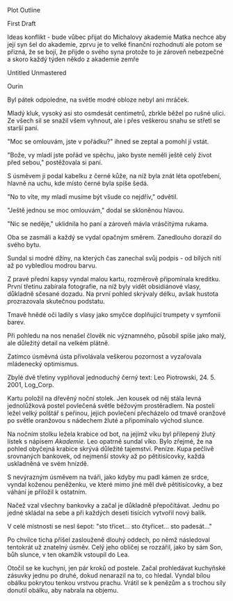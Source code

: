 Plot Outline

  

First Draft

Ideas
	  konflikt - bude vůbec přijat do Michalovy akademie 
	  Matka nechce aby její syn šel do akademie, zprvu je to velké finanční rozhodnutí ale potom se přizná, že se bojí, že přijde o svého syna protože to je zároveň nebezpečné a skoro každý týden někdo z akademie zemře

Untitled Unmastered

Ourin


Byl pátek odpoledne, na světle modré obloze nebyl ani mráček. 

Mladý kluk, vysoký asi sto osmdesát centimetrů, zbrkle běžel po rušné ulici. Ze všech sil se snažil všem vyhnout, ale i přes veškerou snahu se střetl se starší paní. 

"Moc se omlouvám, jste v pořádku?" ihned se zeptal a pomohl jí vstát. 

"Bože, vy mladí jste pořád ve spěchu, jako byste neměli ještě celý život před sebou," postěžovala si paní. 

S úsměvem ji podal kabelku z černé kůže, na níž byla znát léta opotřebení, hlavně na uchu, kde místo černé byla spíše šedá. 

"No to víte, my mladí musíme být všude co nejdřív," odvětil. 

"Ještě jednou se moc omlouvám," dodal se skloněnou hlavou. 

"Nic se neděje," uklidnila ho paní a zároveň mávla vrásčitýma rukama. 

Oba se zasmáli a každý se vydal opačným směrem. Zanedlouho dorazil do svého bytu.

Sundal si modré džíny, na kterých čas zanechal svůj podpis - od bílých nití až po vybledlou modrou barvu.

Z pravé přední kapsy vyndal malou kartu, rozměrově připomínala kreditku. První třetinu zabírala fotografie, na níž byly vidět obsidiánové vlasy, důkladně sčesané dozadu. Na první pohled skrývaly délku, avšak hustota prozrazovala skutečnou podstatu. 

Tmavě hnědé oči ladily s vlasy jako smyčce doplňující trumpety v symfonii barev.

Při pohledu na nos nenašel člověk nic významného, působil spíše jako malý, ale důležitý detail na velkém plátně. 

Zatímco úsměvná ústa přivolávala veškerou pozornost a vyzařovala mládenecký optimismus.

Zbylé dvě třetiny vyplňoval jednoduchý černý text: Leo Piotrowski, 24. 5. 2001, Log_Corp.

Kartu položil na dřevěný noční stolek. Jen kousek od něj stála levná jednolůžková postel povlečená světle béžovým prostěradlem. Na posteli ležel velký polštář s peřinou, jejich povlečení přecházelo od tmavě oranžové po světle oranžovou s nádechem žluté a připomínalo východ slunce.

Na nočním stolku ležela krabice od bot, na jejímž víku byl přilepený žlutý lístek s nápisem *Akademie.* Leo opatrně sundal víko. Bylo zřejmé, že na pohled obyčejná krabice skrývá důležité tajemství. Peníze. Kupa pečlivě srovnaných bankovek, od nejmenší stovky až po pětitisícovky, každá uskladněná ve svém hnízdě.

S nevýrazným úsměvem na tváři, jako kdyby mu padl kámen ze srdce, vyndal koženou peněženku, ve které mimo jiné měl dvě pětitisícovky, a bez váhání je přiložil k ostatním.

Načež vzal všechny bankovky a začal je důkladně přepočítávat. Jednu po jedné skládal na sebe a při každých deseti tisících vytvořil nový balík.

V celé místnosti se nesl šepot: "sto třicet... sto čtyřicet... sto padesát..." 

Po chvilce ticha přišel zaslouženě dlouhý oddech, po němž následoval tentokrát už znatelný úsměv. Celý jeho obličej se rozzářil, jako by sám Son, bůh slunce, v ten okamžik vstoupil do Lea.

Otočil se ke kuchyni, jen pár kroků od postele. Začal prohledávat kuchyňské zásuvky jednu po druhé, dokud nenarazil na to, co hledal. Vyndal bílou obálku pokrytou tenkou vrstvou prachu. Vrátil se k penězům a s trochou síly donutil obálku, aby nabrala na objemu. 
